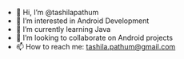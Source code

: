 - 👋 Hi, I’m @tashilapathum
- 👀 I’m interested in Android Development
- 🌱 I’m currently learning Java
- 💞️ I’m looking to collaborate on Android projects
- 📫 How to reach me: tashila.pathum@gmail.com

<!---
tashilapathum/tashilapathum is a ✨ special ✨ repository because its `README.md` (this file) appears on your GitHub profile.
You can click the Preview link to take a look at your changes.
--->
